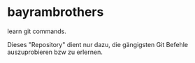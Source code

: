 # bayrambrothers
learn git commands.

Dieses "Repository" dient nur dazu, die gängigsten Git Befehle auszuprobieren bzw zu erlernen.
